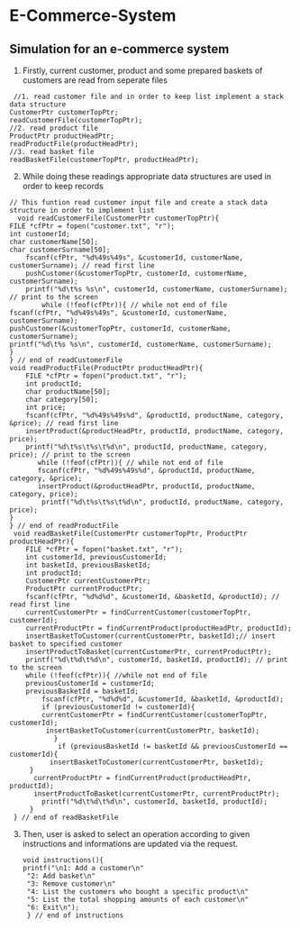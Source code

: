 # E-Commerce-System
## Simulation for an e-commerce system

   1. Firstly, current customer, product and some prepared baskets of customers are read from seperate files
  
 
     //1. read customer file and in order to keep list implement a stack data structure
	CustomerPtr customerTopPtr;
	readCustomerFile(customerTopPtr);
	//2. read product file
	ProductPtr productHeadPtr;
	readProductFile(productHeadPtr);
	//3. read basket file
	readBasketFile(customerTopPtr, productHeadPtr);
  
     
  2. While doing these readings appropriate data structures are used in order to keep records


  
    // This funtion read customer input file and create a stack data structure in order to implement list
      void readCustomerFile(CustomerPtr customerTopPtr){ 
	FILE *cfPtr = fopen("customer.txt", "r");
	int customerId;
	char customerName[50];
	char customerSurname[50];
	    fscanf(cfPtr, "%d%49s%49s", &customerId, customerName, customerSurname); // read first line
	    pushCustomer(&customerTopPtr, customerId, customerName, customerSurname);
       	printf("%d\t%s %s\n", customerId, customerName, customerSurname); // print to the screen
       		while (!feof(cfPtr)){ // while not end of file
	fscanf(cfPtr, "%d%49s%49s", &customerId, customerName, customerSurname);
	pushCustomer(&customerTopPtr, customerId, customerName, customerSurname);
	printf("%d\t%s %s\n", customerId, customerName, customerSurname);
	}
	} // end of readCustomerFile	
	void readProductFile(ProductPtr productHeadPtr){
		FILE *cfPtr = fopen("product.txt", "r");
		int productId;
    	char productName[50];
        char category[50];
	    int price;
	    fscanf(cfPtr, "%d%49s%49s%d", &productId, productName, category, &price); // read first line
	    insertProduct(&productHeadPtr, productId, productName, category, price);
	    printf("%d\t%s\t%s\t%d\n", productId, productName, category, price); // print to the screen
	       while (!feof(cfPtr)){ // while not end of file
	       fscanf(cfPtr, "%d%49s%49s%d", &productId, productName, category, &price);
	       insertProduct(&productHeadPtr, productId, productName, category, price);
	        printf("%d\t%s\t%s\t%d\n", productId, productName, category, price);
	}
    } // end of readProductFile
     void readBasketFile(CustomerPtr customerTopPtr, ProductPtr productHeadPtr){
     	FILE *cfPtr = fopen("basket.txt", "r");
     	int customerId, previousCustomerId;
     	int basketId, previousBasketId;
     	int productId;
     	CustomerPtr currentCustomerPtr;
     	ProductPtr currentProductPtr;
     	fscanf(cfPtr, "%d%d%d", &customerId, &basketId, &productId); // read first line
     	currentCustomerPtr = findCurrentCustomer(customerTopPtr, customerId);
     	currentProductPtr = findCurrentProduct(productHeadPtr, productId);
     	insertBasketToCustomer(currentCustomerPtr, basketId);// insert basket to specified customer
     	insertProductToBasket(currentCustomerPtr, currentProductPtr);
     	printf("%d\t%d\t%d\n", customerId, basketId, productId); // print to the screen
     	while (!feof(cfPtr)){ //while not end of file
     	previousCustomerId = customerId;
     	previousBasketId = basketId;
      		fscanf(cfPtr, "%d%d%d", &customerId, &basketId, &productId);
      		if (previousCustomerId != customerId){
	 		currentCustomerPtr = findCurrentCustomer(customerTopPtr, customerId);
	 	     insertBasketToCustomer(currentCustomerPtr, basketId);
		       }
		       	if (previousBasketId != basketId && previousCustomerId == customerId){
	 	      insertBasketToCustomer(currentCustomerPtr, basketId);
		 }
		  currentProductPtr = findCurrentProduct(productHeadPtr, productId);
          insertProductToBasket(currentCustomerPtr, currentProductPtr);
      		printf("%d\t%d\t%d\n", customerId, basketId, productId);
		 }
	 } // end of readBasketFile
	 
3. Then, user is asked to select an operation according to given instructions and informations are updated via the request.

       void instructions(){
       printf("\n1: Add a customer\n"
        "2: Add basket\n"
        "3: Remove customer\n"
        "4: List the customers who bought a specific product\n"
        "5: List the total shopping amounts of each customer\n"
        "6: Exit\n");
        } // end of instructions


  
  
